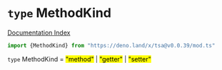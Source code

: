 # `type` MethodKind

[Documentation Index](../README.md)

```ts
import {MethodKind} from "https://deno.land/x/tsa@v0.0.39/mod.ts"
```

`type` MethodKind = <mark>"method"</mark> | <mark>"getter"</mark> | <mark>"setter"</mark>